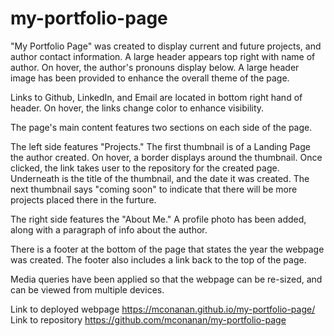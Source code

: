 # my-portfolio-page

"My Portfolio Page" was created to display current and future projects, and author contact information.
A large header appears top right with name of author. On hover, the author's pronouns display below. A large header image has been provided to enhance the overall theme of the page.

Links to Github, LinkedIn, and Email are located in bottom right hand of header. On hover, the links change color to enhance visibility.

The page's main content features two sections on each side of the page. 

The left side features "Projects." The first thumbnail is of a Landing Page the author created. On hover, a border displays around the thumbnail. Once clicked, the link takes user to the repository for the created page. Underneath is the title of the thumbnail, and the date it was created.
The next thumbnail says "coming soon" to indicate that there will be more projects placed there in  the furture.

The right side features the "About Me." A profile photo has been added, along with a paragraph of info about the author. 

There is a footer at the bottom of the page that states the year the webpage was created.
The footer also includes a link back to the top of the page. 

Media queries have been applied so that the webpage can be re-sized, and can be viewed from multiple devices. 

Link to deployed webpage https://mconanan.github.io/my-portfolio-page/
Link to repository https://github.com/mconanan/my-portfolio-page